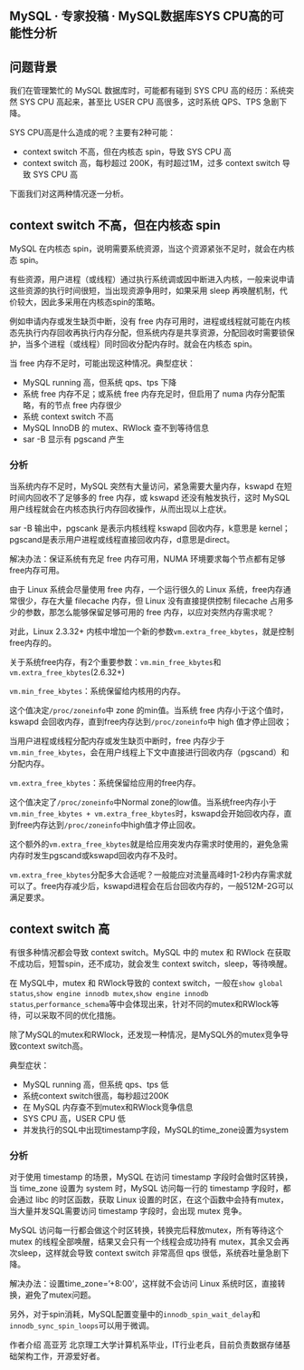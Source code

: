 ## MySQL · 专家投稿 · MySQL数据库SYS CPU高的可能性分析


    
## 问题背景


我们在管理繁忙的 MySQL 数据库时，可能都有碰到 SYS CPU 高的经历：系统突然 SYS CPU 高起来，甚至比 USER CPU 高很多，这时系统 QPS、TPS 急剧下降。  


SYS CPU高是什么造成的呢？主要有2种可能：  

* context switch 不高，但在内核态 spin，导致 SYS CPU 高
* context switch 高，每秒超过 200K，有时超过1M，过多 context switch 导致 SYS CPU 高



下面我们对这两种情况逐一分析。  

## context switch 不高，但在内核态 spin


MySQL 在内核态 spin，说明需要系统资源，当这个资源紧张不足时，就会在内核态 spin。  


有些资源，用户进程（或线程）通过执行系统调或因中断进入内核，一般来说申请这些资源的执行时间很短，当出现资源争用时，如果采用 sleep 再唤醒机制，代价较大，因此多采用在内核态spin的策略。  


例如申请内存或发生缺页中断，没有 free 内存可用时，进程或线程就可能在内核态先执行内存回收再执行内存分配，但系统内存是共享资源，分配回收时需要锁保护，当多个进程（或线程）同时回收分配内存时。就会在内核态 spin。  


当 free 内存不足时，可能出现这种情况。典型症状：  


* MySQL running 高，但系统 qps、tps 下降
* 系统 free 内存不足；或系统 free 内存充足时，但启用了 numa 内存分配策略，有的节点 free 内存很少
* 系统 context switch 不高
* MySQL InnoDB 的 mutex、RWlock 查不到等待信息
* sar -B 显示有 pgscand 产生


### 分析


当系统内存不足时，MySQL 突然有大量访问，紧急需要大量内存，kswapd 在短时间内回收不了足够多的 free 内存，或 kswapd 还没有触发执行，这时 MySQL 用户线程就会在内核态执行内存回收操作，从而出现以上症状。  


sar -B 输出中，pgscank 是表示内核线程 kswapd 回收内存，k意思是 kernel；pgscand是表示用户进程或线程直接回收内存，d意思是direct。  


解决办法：保证系统有充足 free 内存可用，NUMA 环境要求每个节点都有足够free内存可用。  


由于 Linux 系统会尽量使用 free 内存，一个运行很久的 Linux 系统，free内存通常很少，存在大量 filecache 内存，但 Linux 没有直接提供控制 filecache 占用多少的参数，那怎么能够保留足够可用的 free 内存，以应对突然内存需求呢？  


对此，Linux 2.3.32+ 内核中增加一个新的参数`vm.extra_free_kbytes`，就是控制free内存的。  


关于系统free内存，有2个重要参数：`vm.min_free_kbytes`和`vm.extra_free_kbytes`(2.6.32+)  

`vm.min_free_kbytes`：系统保留给内核用的内存。  


这个值决定`/proc/zoneinfo`中 zone 的min值。当系统 free 内存小于这个值时，kswapd 会回收内存，直到free内存达到`/proc/zoneinfo`中 high 值才停止回收；  


当用户进程或线程分配内存或发生缺页中断时，free 内存少于`vm.min_free_kbytes`，会在用户线程上下文中直接进行回收内存（pgscand）和分配内存。  

`vm.extra_free_kbytes`：系统保留给应用的free内存。  


这个值决定了`/proc/zoneinfo`中Normal zone的low值。当系统free内存小于`vm.min_free_kbytes + vm.extra_free_kbytes`时，kswapd会开始回收内存，直到free内存达到`/proc/zoneinfo`中high值才停止回收。  


这个额外的`vm.extra_free_kbytes`就是给应用突发内存需求时使用的，避免急需内存时发生pgscand或kswapd回收内存不及时。  

`vm.extra_free_kbytes`分配多大合适呢？一般能应对流量高峰时1-2秒内存需求就可以了。free内存减少后，kswapd进程会在后台回收内存的，一般512M-2G可以满足要求。  

## context switch 高


有很多种情况都会导致 context switch。MySQL 中的 mutex 和 RWlock 在获取不成功后，短暂spin，还不成功，就会发生 context switch，sleep，等待唤醒。  


在 MySQL中，mutex 和 RWlock导致的 context switch，一般在`show global status`,`show engine innodb mutex`,`show engine innodb status`,`performance_schema`等中会体现出来，针对不同的mutex和RWlock等待，可以采取不同的优化措施。  


除了MySQL的mutex和RWlock，还发现一种情况，是MySQL外的mutex竞争导致context switch高。  


典型症状：  


* MySQL running 高，但系统 qps、tps 低
* 系统context switch很高，每秒超过200K
* 在 MySQL 内存查不到mutex和RWlock竞争信息
* SYS CPU 高，USER CPU 低
* 并发执行的SQL中出现timestamp字段，MySQL的time_zone设置为system


### 分析


对于使用 timestamp 的场景，MySQL 在访问 timestamp 字段时会做时区转换，当 time_zone 设置为 system 时，MySQL 访问每一行的 timestamp 字段时，都会通过 libc 的时区函数，获取 Linux 设置的时区，在这个函数中会持有mutex，当大量并发SQL需要访问 timestamp 字段时，会出现 mutex 竞争。  


MySQL 访问每一行都会做这个时区转换，转换完后释放mutex，所有等待这个 mutex 的线程全部唤醒，结果又会只有一个线程会成功持有 mutex，其余又会再次sleep，这样就会导致 context switch 非常高但 qps 很低，系统吞吐量急剧下降。  


解决办法：设置time_zone=’+8:00’，这样就不会访问 Linux 系统时区，直接转换，避免了mutex问题。  


另外，对于spin消耗，MySQL配置变量中的`innodb_spin_wait_delay`和`innodb_sync_spin_loops`可以用于微调。  


作者介绍
高亚芳   北京理工大学计算机系毕业，IT行业老兵，目前负责数据存储基础架构工作，开源爱好者。  

